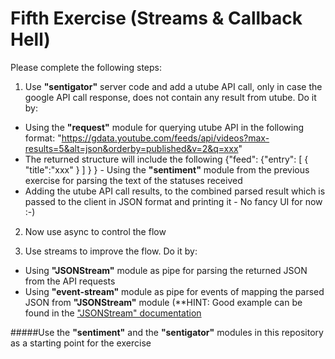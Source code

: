 Fifth Exercise (Streams & Callback Hell)
=================================================

Please complete the following steps:

1. Use **"sentigator"** server code and add a utube API call, only in case the google API call response, does not contain any result from utube. Do it by:
 * Using the **"request"** module for querying utube API in the following format: "https://gdata.youtube.com/feeds/api/videos?max-results=5&alt=json&orderby=published&v=2&q=xxx"
 * The returned structure will include the following {"feed": {"entry": [ { "title":"xxx" } ] } } - Using the **"sentiment"** module from the previous exercise for parsing the text of the statuses received
 * Adding the utube API call results, to the combined parsed result which is passed to the client in JSON format and printing it - No fancy UI for now :-)

2. Now use async to control the flow

3. Use streams to improve the flow. Do it by:
 * Using **"JSONStream"** module as pipe for parsing the returned JSON from the API requests
 * Using **"event-stream"** module as pipe for events of mapping the parsed JSON from **"JSONStream"** module (**HINT: Good example can be found in the ["JSONStream" documentation](https://github.com/dominictarr/JSONStream "JSONStream @ GitHub")

#####Use the **"sentiment"** and the **"sentigator"** modules in this repository as a starting point for the exercise